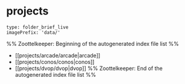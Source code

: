 # projects
```ccard
type: folder_brief_live
imagePrefix: 'data/'
```
%% Zoottelkeeper: Beginning of the autogenerated index file list  %%
-  [[projects/arcade/arcade|arcade]]
-  [[projects/conos/conos|conos]]
-  [[projects/dvop/dvop|dvop]]
%% Zoottelkeeper: End of the autogenerated index file list  %%
